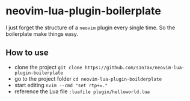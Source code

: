 # neovim-lua-plugin-boilerplate

I just forget the structure of a `neovim` plugin every single time. So the
boilerplate make things easy.

## How to use

* clone the project `git clone https://github.com/s1n7ax/neovim-lua-plugin-boilerplate`
* go to the project folder `cd neovim-lua-plugin-boilderplate`
* start editing `nvim --cmd "set rtp+=."`
* reference the Lua file `:luafile plugin/helloworld.lua`
